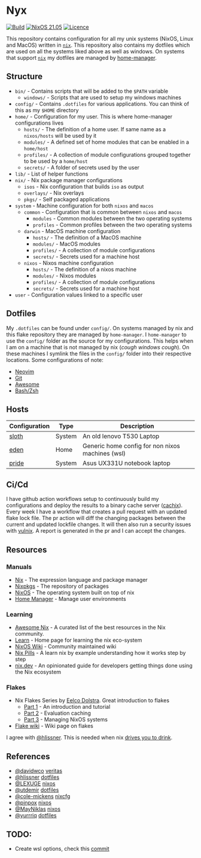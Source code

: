 # Nyx

[![Build](https://github.com/EdenEast/nyx/actions/workflows/build.yml/badge.svg?branch=main)](https://github.com/EdenEast/nyx/actions/workflows/build.yml)
[![NixOS 21.05](https://img.shields.io/badge/NixOS-v21.05-blue.svg?style=flat-square&logo=NixOS&logoColor=white)](https://nixos.org)
[![Licence](https://img.shields.io/badge/license-Unlicense-blue)](https://github.com/EdenEast/nyx/blob/main/LICENSE)

This repository contains configuration for all my unix systems (NixOS, Linux and MacOS) written in [`nix`][nix].
This repository also contains my dotfiles which are used on all the systems liked above as well as windows. On systems
that support [`nix`][nix] my dotfiles are managed by [home-manager].

[nix]: https://nixos.org/
[home-manager]: https://github.com/nix-community/home-manager

## Structure

- `bin/` - Contains scripts that will be added to the `$PATH` variable
  - `windows/` - Scripts that are used to setup my windows machines
- `config/` - Contains `.dotfiles` for various applications. You can think of this as my `$HOME` directory
- `home/` - Configuration for my user. This is where home-manager configurations lives
  - `hosts/` - The definition of a home user. If same name as a `nixos/hosts` will be used by it
  - `modules/` - A defined set of home modules that can be enabled in a `home/host`
  - `profiles/` - A collection of module configurations grouped together to be used by a `home/host`
  - `secrets/` - A folder of secrets used by the user
- `lib/` - List of helper functions
- `nix/` - Nix package manager configurations
  - `isos` - Nix configuration that builds `iso` as output
  - `overlays/` - Nix overlays
  - `pkgs/` - Self packaged applications
- `system` - Machine configuration for both `nixos` and `macos`
  - `common` - Configuration that is common between `nixos` and `macos`
    - `modules` - Common modules between the two operating systems
    - `profiles` - Common profiles between the two operating systems
  - `darwin` - MacOS machine configuration
    - `hosts/` - The definition of a MacOS machine
    - `modules/` - MacOS modules
    - `profiles/` - A collection of module configurations
    - `secrets/` - Secrets used for a machine host
  - `nixos` - Nixos machine configuration
    - `hosts/` - The definition of a nixos machine
    - `modules/` - Nixos modules
    - `profiles/` - A collection of module configurations
    - `secrets/` - Secrets used for a machine host
- `user` - Configuration values linked to a specific user

## Dotfiles

My `.dotfiles` can be found under `config/`. On systems managed by nix and this flake repository
they are managed by `home-manager`. I `home-manager` to use the `config/` folder as the source for
my configurations. This helps when I am on a machine that is not managed by nix (*cough windows
cough*). On these machines I symlink the files in the `config/` folder into their respective
locations. Some configurations of note:

- [Neovim](./config/.config/nvim)
- [Git](./config/.config/git)
- [Awesome](./config/.config/awesome)
- [Bash/Zsh](./config/.config/shell)

## Hosts

| Configuration | Type   | Description                                      |
| ------------- | ------ | ------------------------------------------------ |
| [sloth]       | System | An old lenovo T530 Laptop                        |
| [eden]        | Home   | Generic home config for non nixos machines (wsl) |
| [pride]       | System | Asus UX331U notebook laptop                      |

[sloth]: ./system/nixos/hosts/sloth
[eden]: ./home/hosts/eden.nix
[pride]: ./system/nixos/hosts/pride

## Ci/Cd

I have github action workflows setup to continuously build my configurations and deploy the results
to a binary cache server ([cachix]). Every week I have a workflow that creates a pull request with
an updated flake lock file. The pr action will diff the changing packages between the current and
updated lockfile changes. It will then also run a security issues with [vulnix]. A report is
generated in the pr and I can accept the changes.

[cachix]: https://app.cachix.org/cache/edeneast
[vulnix]: https://github.com/flyingcircusio/vulnix

## Resources

### Manuals

- [Nix][nix-manual] - The expression language and package manager
- [Nixpkgs][nixpkgs-manual] - The repository of packages
- [NixOS][nixos-manual] - The operating system built on top of nix
- [Home Manager][home-manager-manual] - Manage user environments

### Learning

- [Awesome Nix][awe-nix] - A curated list of the best resources in the Nix community.
- [Learn][nix-learn] - Home page for learning the nix eco-system
- [NixOS Wiki][wiki] - Community maintained wiki
- [Nix Pills][nix-pills] - A learn nix by example understanding how it works step by step
- [nix.dev][nix-dev] - An opinionated guide for developers getting things done using the Nix ecosystem

### Flakes

- Nix Flakes Series by [Eelco Dolstra][edolstra]. Great introduction to flakes
  - [Part 1][flake-1] - An introduction and tutorial
  - [Part 2][flake-2] - Evaluation caching
  - [Part 3][flake-3] - Managing NixOS systems
- [Flake wiki][flake-wiki] - Wiki page on flakes

I agree with [@hlissner][hlissner]. This is needed when nix [drives you to drink][drive-to-drink].

[nix-manual]: https://nixos.org/manual/nix/stable/
[nixpkgs-manual]: https://nixos.org/manual/nixpkgs/stable/
[nixos-manual]: https://nixos.org/manual/nixos/stable/
[home-manager-manual]: https://nix-community.github.io/home-manager/
[awe-nix]: https://nix-community.github.io/awesome-nix/
[nix-learn]: https://nixos.org/learn.html
[wiki]: https://nixos.wiki/
[nix-pills]: https://nixos.org/guides/nix-pills/
[nix-dev]: https://nix.dev/
[edolstra]: https://github.com/edolstra
[flake-1]: https://www.tweag.io/blog/2020-05-25-flakes/
[flake-2]: https://www.tweag.io/blog/2020-06-25-eval-cache/
[flake-3]: https://www.tweag.io/blog/2020-07-31-nixos-flakes/
[flake-wiki]: https://nixos.wiki/wiki/Flakes
[drive-to-drink]: https://youtu.be/Eni9PPPPBpg

## References

- [@davidwco](https://github.com/davidtwco) [veritas](https://github.com/davidtwco/veritas)
- [@hlissner](https://github.com/hlissner) [dotfiles](https://github.com/hlissner/dotfiles)
- [@LEXUGE](https://github.com/LEXUGE) [nixos](https://github.com/LEXUGE/nixos)
- [@utdemir](https://github.com/utdemir) [dotfiles](https://github.com/utdemir/dotfiles)
- [@cole-mickens](https://github.com/cole-mickens) [nixcfg](https://github.com/cole-mickens/nixcfg)
- [@pinpox](https://github.com/pinpox) [nixos](https://github.com/pinpox/nixos)
- [@MayNiklas](https://github.com/MayNiklas) [nixos](https://github.com/MayNiklas/nixos)
- [@yurrriq](https://github.com/yurrriq) [dotfiles](https://github.com/yurrriq/dotfiles)

[hlissner]: https://github.com/hlissner

## TODO:

- Create wsl options, check this [commit](https://github.com/davidtwco/veritas/commit/62cf0dd3f30b117462e3c31682b602d6cde3bc6a)
